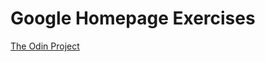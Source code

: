 # Google Homepage Exercises
[The Odin Project]("http://www.theodinproject.com/web-development-101/html-css")
